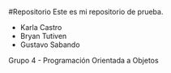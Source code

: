 #Repositorio
Este es mi repositorio de prueba.

* Karla Castro
* Bryan Tutiven
* Gustavo Sabando

Grupo 4 - Programación Orientada a Objetos 

